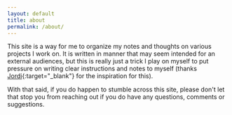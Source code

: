 ```yaml
---
layout: default
title: about
permalink: /about/
---
```


This site is a way for me to organize my notes and thoughts on various projects I work on.  It is written in manner that may seem intended for an external audiences, but this is really just a trick I play on myself to put pressure on writing clear instructions and notes to myself (thanks [Jordi](https://jcastellssala.com/){:target="_blank"} for the inspiration for this).

With that said, if you do happen to stumble across this site, please don't let that stop you from reaching out if you do have any questions, comments or suggestions.

